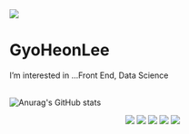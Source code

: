 <img src="https://capsule-render.vercel.app/api?type=rect&color=6699FF&height=300&section=header&text=Developer%20Lee&fontSize=90" />
<h1>GyoHeonLee</h1>
I’m interested in ...Front End, Data Science<br><br>

![Anurag's GitHub stats](https://github-readme-stats.vercel.app/api?username=GyoHeonLee&show_icons=true&theme=radical)

<p align="center">
  <img src="https://img.shields.io/badge/Python-3766AB?style=flat-square&logo=Python&logoColor=white"/>
  <img src="https://img.shields.io/badge/HTML-E34F26?style=flat-square&logo=HTML5&logoColor=white"/>
  <img src="https://img.shields.io/badge/Jupyter-F37626?style=flat-square&logo=Jupyter&logoColor=white"/>
  <img src="https://img.shields.io/badge/CSS-1572B6?style=flat-square&logo=CSS3&logoColor=white"/>
  <img src="https://img.shields.io/badge/Javascript-F7DF1E?style=flat-square&logo=JavaScript&logoColor=white"/>
</p>
